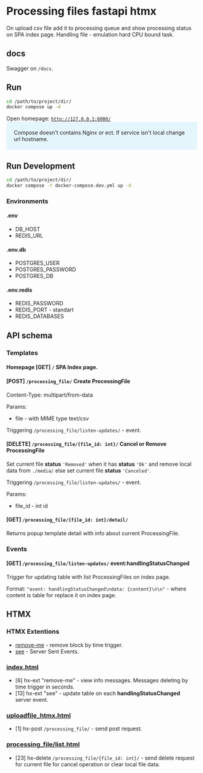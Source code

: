 # Processing files fastapi htmx

On upload csv file add it to processing queue and show processing status on SPA index page.
Handling file - emulation hard CPU bound task.

## docs
Swagger on `/docs`.

## Run

```sh
cd /path/to/project/dir/
docker compose up -d
```
Open homepage:
[`http://127.0.0.1:8000/`](http://127.0.0.1:8000/)
<span style="background-color: #e5f5fc; padding: 20px; display: block;">Compose doesn't contains Nginx or ect. If service isn't local change url hostname.</span>

## Run Development

```sh
cd /path/to/project/dir/
docker compose -f docker-compose.dev.yml up -d
```

### Environments

#### .env
 - DB_HOST
 - REDIS_URL

#### .env.db
 - POSTGRES_USER
 - POSTGRES_PASSWORD
 - POSTGRES_DB

#### .env.redis
 - REDIS_PASSWORD
 - REDIS_PORT - standart
 - REDIS_DATABASES


## API schema

### Templates

#### Homepage [GET] `/` SPA Index page.


#### [POST] `/processing_file/` Create ProcessingFile
Content-Type: multipart/from-data

Params:
  - file - with MIME type text/csv

Triggering `/processing_file/listen-updates/` - event.

#### [DELETE] `/processing_file/{file_id: int}/` Cancel or Remove ProcessingFile
Set current file <b>status</b> `'Removed'` when it has <b>status</b> `'Ok'` and remove local data from `./media/`
else set current file <b>status</b> `'Canceled'`.

Triggering `/processing_file/listen-updates/` - event.

Params:
  - file_id - int id

#### [GET] `/processing_file/{file_id: int}/detail/`
Returns popup template detail with info about current ProcessingFile.


### Events

#### [GET] `/processing_file/listen-updates/` event:handlingStatusChanged
Trigger for updating table with list ProcessingFiles on index page.

Format: `"event: handlingStatusChanged\ndata: {content}\n\n"` - where content is table for replace it on index page.

## HTMX

### HTMX Extentions

  - [remove-me](https://github.com/bigskysoftware/htmx-extensions/blob/main/src/remove-me/README.md) - remove block by time trigger.
  - [see](https://github.com/bigskysoftware/htmx-extensions/blob/main/src/sse/README.md) - Server Sent Events.

### [index.html](./templates/index.html)
  - [6] hx-ext "remove-me" - view info messages. Messages deleting by time trigger in seconds.
  - [13] hx-ext "see" - update table on each <b>handlingStatusChanged</b> server event.
### [uploadfile_htmx.html](./templates/forms/uploadfile_htmx.html)
  - [1] hx-post `/processing_file/` - send post request.

### [processing_file/list.html](./templates/processing_files/list.html)
 - [23] hx-delete `/processing_file/{file_id: int}/` - send delete request for current file for cancel operation or clear local file data.
